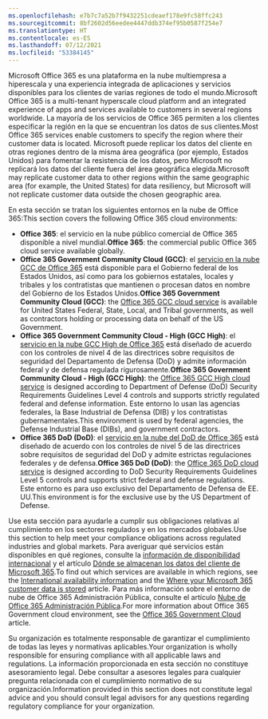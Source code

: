 ```yaml
---
ms.openlocfilehash: e7b7c7a52b7f9432251cdeaef178e9fc58ffc243
ms.sourcegitcommit: 8bf2602d56eedee4447ddb374ef95b0587f254e7
ms.translationtype: HT
ms.contentlocale: es-ES
ms.lasthandoff: 07/12/2021
ms.locfileid: "53384145"
---
```

<!-- This file is a part of all Office 365 compliance offering topics. Please coordinate with Robert Mazzoli (robmazz) for any changes.-->

<span data-ttu-id="2780d-101">Microsoft Office 365 es una plataforma en la nube multiempresa a hiperescala y una experiencia integrada de aplicaciones y servicios disponibles para los clientes de varias regiones de todo el mundo.</span><span class="sxs-lookup"><span data-stu-id="2780d-101">Microsoft Office 365 is a multi-tenant hyperscale cloud platform and an integrated experience of apps and services available to customers in several regions worldwide.</span></span> <span data-ttu-id="2780d-102">La mayoría de los servicios de Office 365 permiten a los clientes especificar la región en la que se encuentran los datos de sus clientes.</span><span class="sxs-lookup"><span data-stu-id="2780d-102">Most Office 365 services enable customers to specify the region where their customer data is located.</span></span> <span data-ttu-id="2780d-103">Microsoft puede replicar los datos del cliente en otras regiones dentro de la misma área geográfica (por ejemplo, Estados Unidos) para fomentar la resistencia de los datos, pero Microsoft no replicará los datos del cliente fuera del área geográfica elegida.</span><span class="sxs-lookup"><span data-stu-id="2780d-103">Microsoft may replicate customer data to other regions within the same geographic area (for example, the United States) for data resiliency, but Microsoft will not replicate customer data outside the chosen geographic area.</span></span>

<span data-ttu-id="2780d-104">En esta sección se tratan los siguientes entornos en la nube de Office 365:</span><span class="sxs-lookup"><span data-stu-id="2780d-104">This section covers the following Office 365 cloud environments:</span></span>

- <span data-ttu-id="2780d-105">**Office 365**: el servicio en la nube público comercial de Office 365 disponible a nivel mundial.</span><span class="sxs-lookup"><span data-stu-id="2780d-105">**Office 365**: the commercial public Office 365 cloud service available globally.</span></span>
- <span data-ttu-id="2780d-106">**Office 365 Government Community Cloud (GCC)**: el [servicio en la nube GCC de Office 365](/office365/servicedescriptions/office-365-platform-service-description/office-365-us-government/gcc) está disponible para el Gobierno federal de los Estados Unidos, así como para los gobiernos estatales, locales y tribales y los contratistas que mantienen o procesan datos en nombre del Gobierno de los Estados Unidos.</span><span class="sxs-lookup"><span data-stu-id="2780d-106">**Office 365 Government Community Cloud (GCC)**: the [Office 365 GCC cloud service](/office365/servicedescriptions/office-365-platform-service-description/office-365-us-government/gcc) is available for United States Federal, State, Local, and Tribal governments, as well as contractors holding or processing data on behalf of the US Government.</span></span>
- <span data-ttu-id="2780d-107">**Office 365 Government Community Cloud - High (GCC High)**: el [servicio en la nube GCC High de Office 365](/office365/servicedescriptions/office-365-platform-service-description/office-365-us-government/gcc-high-and-dod) está diseñado de acuerdo con los controles de nivel 4 de las directrices sobre requisitos de seguridad del Departamento de Defensa (DoD) y admite información federal y de defensa regulada rigurosamente.</span><span class="sxs-lookup"><span data-stu-id="2780d-107">**Office 365 Government Community Cloud - High (GCC High)**: the [Office 365 GCC High cloud service](/office365/servicedescriptions/office-365-platform-service-description/office-365-us-government/gcc-high-and-dod) is designed according to Department of Defense (DoD) Security Requirements Guidelines Level 4 controls and supports strictly regulated federal and defense information.</span></span> <span data-ttu-id="2780d-108">Este entorno lo usan las agencias federales, la Base Industrial de Defensa (DIB) y los contratistas gubernamentales.</span><span class="sxs-lookup"><span data-stu-id="2780d-108">This environment is used by federal agencies, the Defense Industrial Base (DIBs), and government contractors.</span></span>
- <span data-ttu-id="2780d-109">**Office 365 DoD (DoD)**: el [servicio en la nube del DoD de Office 365](/office365/servicedescriptions/office-365-platform-service-description/office-365-us-government/gcc-high-and-dod) está diseñado de acuerdo con los controles de nivel 5 de las directrices sobre requisitos de seguridad del DoD y admite estrictas regulaciones federales y de defensa.</span><span class="sxs-lookup"><span data-stu-id="2780d-109">**Office 365 DoD (DoD)**: the [Office 365 DoD cloud service](/office365/servicedescriptions/office-365-platform-service-description/office-365-us-government/gcc-high-and-dod) is designed according to DoD Security Requirements Guidelines Level 5 controls and supports strict federal and defense regulations.</span></span> <span data-ttu-id="2780d-110">Este entorno es para uso exclusivo del Departamento de Defensa de EE. UU.</span><span class="sxs-lookup"><span data-stu-id="2780d-110">This environment is for the exclusive use by the US Department of Defense.</span></span>

<span data-ttu-id="2780d-111">Use esta sección para ayudarle a cumplir sus obligaciones relativas al cumplimiento en los sectores regulados y en los mercados globales.</span><span class="sxs-lookup"><span data-stu-id="2780d-111">Use this section to help meet your compliance obligations across regulated industries and global markets.</span></span> <span data-ttu-id="2780d-112">Para averiguar qué servicios están disponibles en qué regiones, consulte la [información de disponibilidad internacional](https://products.office.com/business/international-availability) y el artículo [Dónde se almacenan los datos del cliente de Microsoft 365](/microsoft-365/enterprise/o365-data-locations).</span><span class="sxs-lookup"><span data-stu-id="2780d-112">To find out which services are available in which regions, see the [International availability information](https://products.office.com/business/international-availability) and the [Where your Microsoft 365 customer data is stored](/microsoft-365/enterprise/o365-data-locations) article.</span></span> <span data-ttu-id="2780d-113">Para más información sobre el entorno de nube de Office 365 Administración Pública, consulte el artículo [Nube de Office 365 Administración Pública](/office365/servicedescriptions/office-365-platform-service-description/office-365-us-government/office-365-us-government).</span><span class="sxs-lookup"><span data-stu-id="2780d-113">For more information about Office 365 Government cloud environment, see the [Office 365 Government Cloud](/office365/servicedescriptions/office-365-platform-service-description/office-365-us-government/office-365-us-government) article.</span></span>

<span data-ttu-id="2780d-114">Su organización es totalmente responsable de garantizar el cumplimiento de todas las leyes y normativas aplicables.</span><span class="sxs-lookup"><span data-stu-id="2780d-114">Your organization is wholly responsible for ensuring compliance with all applicable laws and regulations.</span></span> <span data-ttu-id="2780d-115">La información proporcionada en esta sección no constituye asesoramiento legal. Debe consultar a asesores legales para cualquier pregunta relacionada con el cumplimiento normativo de su organización.</span><span class="sxs-lookup"><span data-stu-id="2780d-115">Information provided in this section does not constitute legal advice and you should consult legal advisors for any questions regarding regulatory compliance for your organization.</span></span>
